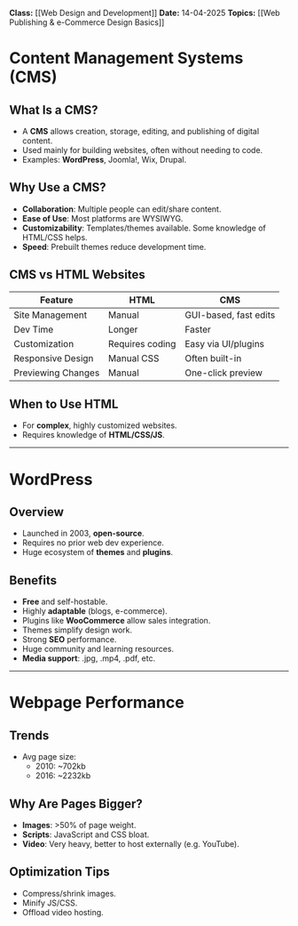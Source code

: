 **Class:** [[Web Design and Development]]
**Date:** 14-04-2025
**Topics:** [[Web Publishing & e-Commerce Design Basics]]

# Content Management Systems (CMS)

## What Is a CMS?
- A **CMS** allows creation, storage, editing, and publishing of digital content.
- Used mainly for building websites, often without needing to code.
- Examples: **WordPress**, Joomla!, Wix, Drupal.

## Why Use a CMS?
- **Collaboration**: Multiple people can edit/share content.
- **Ease of Use**: Most platforms are WYSIWYG.
- **Customizability**: Templates/themes available. Some knowledge of HTML/CSS helps.
- **Speed**: Prebuilt themes reduce development time.

## CMS vs HTML Websites
| Feature              | HTML                      | CMS                        |
|----------------------|---------------------------|----------------------------|
| Site Management      | Manual                    | GUI-based, fast edits      |
| Dev Time             | Longer                    | Faster                     |
| Customization        | Requires coding           | Easy via UI/plugins        |
| Responsive Design    | Manual CSS                | Often built-in             |
| Previewing Changes   | Manual                    | One-click preview          |

## When to Use HTML
- For **complex**, highly customized websites.
- Requires knowledge of **HTML/CSS/JS**.

---

# WordPress

## Overview
- Launched in 2003, **open-source**.
- Requires no prior web dev experience.
- Huge ecosystem of **themes** and **plugins**.

## Benefits
- **Free** and self-hostable.
- Highly **adaptable** (blogs, e-commerce).
- Plugins like **WooCommerce** allow sales integration.
- Themes simplify design work.
- Strong **SEO** performance.
- Huge community and learning resources.
- **Media support**: .jpg, .mp4, .pdf, etc.

---

# Webpage Performance

## Trends
- Avg page size:
  - 2010: ~702kb
  - 2016: ~2232kb

## Why Are Pages Bigger?
- **Images**: >50% of page weight.
- **Scripts**: JavaScript and CSS bloat.
- **Video**: Very heavy, better to host externally (e.g. YouTube).

## Optimization Tips
- Compress/shrink images.
- Minify JS/CSS.
- Offload video hosting.


